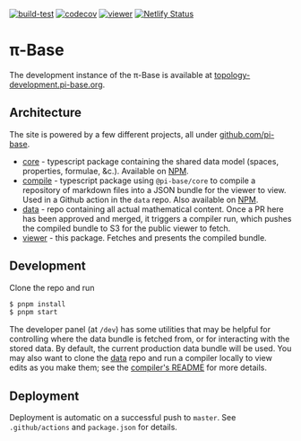 [![build-test](https://github.com/pi-base/viewer/workflows/build-test/badge.svg)](https://github.com/pi-base/viewer/actions?query=branch%3Amaster)
[![codecov](https://codecov.io/gh/pi-base/viewer/branch/master/graph/badge.svg?token=zJeVgy9LyJ)](https://codecov.io/gh/pi-base/viewer)
[![viewer](https://img.shields.io/endpoint?url=https://dashboard.cypress.io/badge/simple/7u7evp/main&style=flat&logo=cypress)](https://dashboard.cypress.io/projects/7u7evp/runs)
[![Netlify Status](https://api.netlify.com/api/v1/badges/5ab6c28f-813b-4322-9f52-92306d4c2284/deploy-status)](https://app.netlify.com/sites/upbeat-agnesi-0591dd/deploys)

# π-Base

The development instance of the π-Base is available at [topology-development.pi-base.org](https://topology-development.pi-base.org).

## Architecture

The site is powered by a few different projects, all under  [github.com/pi-base](https://github.com/pi-base).

* [core](https://github.com/pi-base/core) - typescript package containing the shared data model (spaces, properties, formulae, &c.). Available on [NPM](https://www.npmjs.com/package/@pi-base/core).
* [compile](https://github.com/pi-base/compile) - typescript package using `@pi-base/core` to compile a repository of markdown files into a JSON bundle for the viewer to view. Used in a Github action in the `data` repo. Also available on [NPM](https://www.npmjs.com/package/@pi-base/compile).
* [data](https://github.com/pi-base/data) - repo containing all actual mathematical content. Once a PR here has been approved and merged, it triggers a compiler run, which pushes the compiled bundle to S3 for the public viewer to fetch.
* [viewer](https://github.com/pi-base/viewer) - this package. Fetches and presents the compiled bundle.

## Development

Clone the repo and run

```bash
$ pnpm install
$ pnpm start
```

The developer panel (at `/dev`) has some utilities that may be helpful for controlling where the data bundle is fetched from, or for interacting with the stored data. By default, the current production data bundle will be used. You may also want to clone the [data](https://github.com/pi-base/data) repo and run a compiler locally to view edits as you make them; see the [compiler's README](https://github.com/pi-base/compile) for more details.

## Deployment

Deployment is automatic on a successful push to `master`. See `.github/actions` and `package.json` for details.

